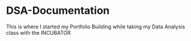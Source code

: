 # DSA-Documentation
This is where I started my Portfolio Building while taking my  Data Analysis class with the INCUBATOR

